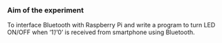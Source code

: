 ### Aim of the experiment
To interface Bluetooth with Raspberry Pi and write a program to turn LED ON/OFF when ‘1’/’0’ is received from smartphone using Bluetooth.
